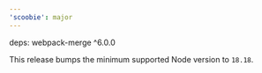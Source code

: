 ```yaml
---
'scoobie': major
---
```


deps: webpack-merge ^6.0.0

This release bumps the minimum supported Node version to `18.18`.
